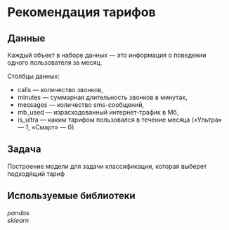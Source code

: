 # Рекомендация тарифов


## Данные

Каждый объект в наборе данных — это информация о поведении одного пользователя за месяц.  

Столбцы данных:  
- сalls — количество звонков,  
- minutes — суммарная длительность звонков в минутах,  
- messages — количество sms-сообщений,  
- mb_used — израсходованный интернет-трафик в Мб,  
- is_ultra — каким тарифом пользовался в течение месяца («Ультра» — 1, «Смарт» — 0). 

## Задача

Построение модели для задачи классификации, которая выберет подходящий тариф

## Используемые библиотеки
*pandas*  
*sklearn*
